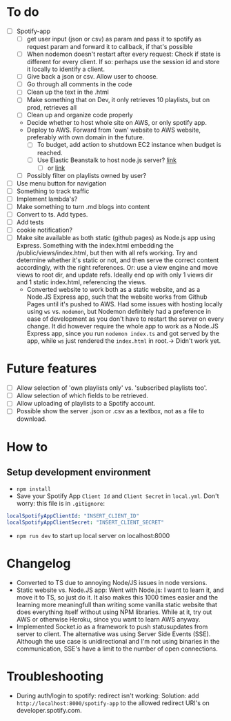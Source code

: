 # To do
- [ ] Spotify-app
    - [ ] get user input (json or csv) as param and pass it to spotify as request param and forward it to callback, if that's possible
  - [ ] When nodemon doesn't restart after every request: Check if state is different for every client. If so: perhaps use the session id and store it locally to identify a client.
  - [ ] Give back a json or csv. Allow user to choose.
  - [ ] Go through all comments in the code
  - [ ] Clean up the text in the .html
  - [ ] Make something that on Dev, it only retrieves 10 playlists, but on prod, retrieves all
  - [ ] Clean up and organize code properly
  - Decide whether to host whole site on AWS, or only spotify app.
  - Deploy to AWS. Forward from 'own' website to AWS website, preferably with own domain in the future.
    - [ ] To budget, add action to shutdown EC2 instance when budget is reached.
    - [ ] Use Elastic Beanstalk to host node.js server? [link](https://docs.aws.amazon.com/elasticbeanstalk/latest/dg/create_deploy_nodejs_express.html)
      - [ ] or [link](https://ourcodeworld.com/articles/read/977/how-to-deploy-a-node-js-application-on-aws-ec2-server)
  - [ ] Possibly filter on playlists owned by user? 
- [ ] Use menu button for navigation
- [ ] Something to track traffic
- [ ] Implement lambda's?
- [ ] Make something to turn .md blogs into content
- [ ] Convert to ts. Add types.
- [ ] Add tests
- [ ] cookie notification?
- [ ] Make site available as both static (github pages) as Node.js app using Express. Something with the index.html embedding the /public/views/index.html, but then with all refs working. Try and determine whether it's static or not, and then serve the correct content accordingly, with the right references. Or: use a view engine and move views to root dir, and update refs. Ideally end op with only 1 views dir and 1 static index.html, referencing the views.
  - Converted website to work both as a static website, and as a Node.JS Express app, such that the website works from Github Pages until it's pushed to AWS. Had some issues with hosting locally using `ws` vs. `nodemon`, but Nodemon definitely had a preference in ease of development as you don't have to restart the server on every change. It did however require the whole app to work as a Node.JS Express app, since you run `nodemon index.ts` and got served by the app, while `ws` just rendered the `index.html` in root.-> Didn't work yet.


# Future features
- [ ] Allow selection of 'own playlists only' vs. 'subscribed playlists too'. 
- [ ] Allow selection of which fields to be retrieved.
- [ ] Allow uploading of playlists to a Spotify account. 
- [ ] Possible show the server .json or .csv as a textbox, not as a file to download.

# How to

## Setup development environment
- `npm install`
- Save your Spotify App `Client Id` and `Client Secret` in `local.yml`. Don't worry: this file is in `.gitignore`:
```yml
localSpotifyAppClientId: "INSERT_CLIENT_ID"
localSpotifyAppClientSecret: "INSERT_CLIENT_SECRET"
```
- `npm run dev` to start up local server on localhost:8000

# Changelog
- Converted to TS due to annoying Node/JS issues in node versions.
- Static website vs. Node.JS app: Went with Node.js: I want to learn it, and move it to TS, so just do it. It also makes this 1000 times easier and the learning more meaningfull than writing some vanilla static website that does everything itself without using NPM libraries. While at it, try out AWS or otherwise Heroku, since  you want to learn AWS anyway.
- Implemented Socket.io as a framework to push statusupdates from server to client. The alternative was using Server Side Events (SSE). Although the use case is unidirectional and I'm not using binaries in the communication, SSE's have a limit to the number of open connections.

# Troubleshooting
- During auth/login to spotify: redirect isn't working: Solution: add `http://localhost:8000/spotify-app` to the allowed redirect URI's on developer.spotify.com.